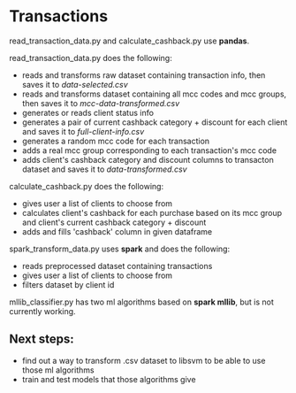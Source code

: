 # Transactions

read_transaction_data.py and calculate_cashback.py use **pandas**.

read_transaction_data.py does the following:

* reads and transforms raw dataset containing transaction info, then saves it to *data-selected.csv*
* reads and transforms dataset containing all mcc codes and mcc groups, then saves it to *mcc-data-transformed.csv*
* generates or reads client status info
* generates a pair of current cashback category + discount for each client and saves it to *full-client-info.csv*
* generates a random mcc code for each transaction
* adds a real mcc group corresponding to each transaction's mcc code
* adds client's cashback category and discount columns to transacton dataset and saves it to *data-transformed.csv*

calculate_cashback.py does the following:

* gives user a list of clients to choose from
* calculates client's cashback for each purchase based on its mcc group and client's current cashback category + discount
* adds and fills 'cashback' column in given dataframe

spark_transform_data.py uses **spark** and does the following:

* reads preprocessed dataset containing transactions
* gives user a list of clients to choose from
* filters dataset by client id

mllib_classifier.py has two ml algorithms based on **spark mllib**, but is not currently working.

## Next steps:

* find out a way to transform .csv dataset to libsvm to be able to use those ml algorithms
* train and test models that those algorithms give
